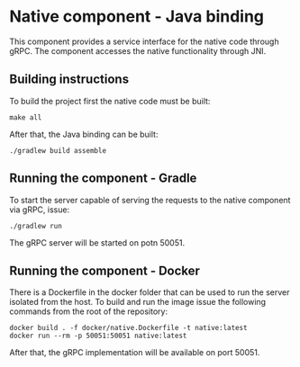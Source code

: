 # Native component - Java binding

This component provides a service interface for the native code through gRPC. The component accesses the native functionality through JNI.

## Building instructions

To build the project first the native code must be built:

```shell
make all
```

After that, the Java binding can be built:

```shell
./gradlew build assemble
```

## Running the component - Gradle

To start the server capable of serving the requests to the native component via gRPC, issue:

```shell
./gradlew run
```

The gRPC server will be started on potn 50051.

## Running the component - Docker

There is a Dockerfile in the docker folder that can be used to run the server isolated from the host. To build and run the image issue the following commands from the root of the repository:

```shell
docker build . -f docker/native.Dockerfile -t native:latest
docker run --rm -p 50051:50051 native:latest
```

After that, the gRPC implementation will be available on port 50051.
